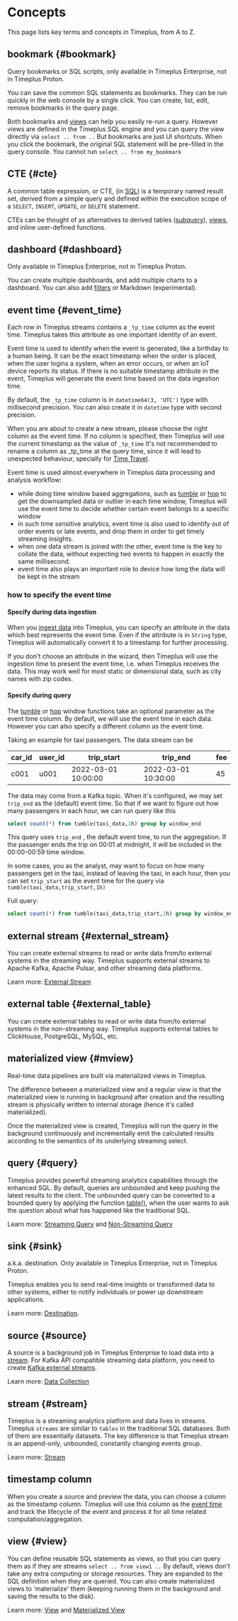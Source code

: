 # Concepts

This page lists key terms and concepts in Timeplus, from A to Z.

## bookmark {#bookmark}

Query bookmarks or SQL scripts, only available in Timeplus Enterprise, not in Timeplus Proton.

You can save the common SQL statements as bookmarks. They can be run quickly in the web console by a single click. You can create, list, edit, remove bookmarks in the query page.

Both bookmarks and [views](/glossary#view) can help you easily re-run a query. However views are defined in the Timeplus SQL engine and you can query the view directly via `select .. from ..` But bookmarks are just UI shortcuts. When you click the bookmark, the original SQL statement will be pre-filled in the query console. You cannot run `select .. from my_bookmark`



## CTE {#cte}

A common table expression, or CTE, (in [SQL](https://en.wikipedia.org/wiki/SQL)) is a temporary named result set, derived from a simple query and defined within the execution scope of a `SELECT`, `INSERT`, `UPDATE`, or `DELETE` statement.

CTEs can be thought of as alternatives to derived tables ([subquery](https://en.wikipedia.org/wiki/Subquery)), [views](https://en.wikipedia.org/wiki/View_(database)), and inline user-defined functions.

## dashboard {#dashboard}

Only available in Timeplus Enterprise, not in Timeplus Proton.

You can create multiple dashboards, and add multiple charts to a dashboard. You can also add [filters](/viz#filter) or Markdown (experimental).

## event time {#event_time}

Each row in Timeplus streams contains a `_tp_time` column as the event time. Timeplus takes this attribute as one important identity of an event.

Event time is used to identify when the event is generated, like a birthday to a human being. It can be the exact timestamp when the order is placed, when the user logins a system, when an error occurs, or when an IoT device reports its status. If there is no suitable timestamp attribute in the event, Timeplus will generate the event time based on the data ingestion time.

By default, the `_tp_time` column is in `datetime64(3, 'UTC')` type with millisecond precision. You can also create it in `datetime` type with second precision.

When you are about to create a new stream, please choose the right column as the event time. If no column is specified, then Timeplus will use the current timestamp as the value of `_tp_time` It's not recommended to rename a column as \_tp_time at the query time, since it will lead to unexpected behaviour, specially for [Time Travel](/usecases#s-time-travel).

Event time is used almost everywhere in Timeplus data processing and analysis workflow:

- while doing time window based aggregations, such as [tumble](/functions_for_streaming#tumble) or [hop](/functions_for_streaming#hop) to get the downsampled data or outlier in each time window, Timeplus will use the event time to decide whether certain event belongs to a specific window
- in such time sensitive analytics, event time is also used to identify out of order events or late events, and drop them in order to get timely streaming insights.
- when one data stream is joined with the other, event time is the key to collate the data, without expecting two events to happen in exactly the same millisecond.
- event time also plays an important role to device how long the data will be kept in the stream

### how to specify the event time

#### Specify during data ingestion

When you [ingest data](/ingestion) into Timeplus, you can specify an attribute in the data which best represents the event time. Even if the attribute is in `String` type, Timeplus will automatically convert it to a timestamp for further processing.

If you don't choose an attribute in the wizard, then Timeplus will use the ingestion time to present the event time, i.e. when Timeplus receives the data. This may work well for most static or dimensional data, such as city names with zip codes.

#### Specify during query

The [tumble](/functions_for_streaming#tumble) or [hop](/functions_for_streaming#hop) window functions take an optional parameter as the event time column. By default, we will use the event time in each data. However you can also specify a different column as the event time.

Taking an example for taxi passengers. The data stream can be

| car_id | user_id | trip_start          | trip_end            | fee |
| ------ | ------- | ------------------- | ------------------- | --- |
| c001   | u001    | 2022-03-01 10:00:00 | 2022-03-01 10:30:00 | 45  |

The data may come from a Kafka topic. When it's configured, we may set `trip_end` as the (default) event time. So that if we want to figure out how many passengers in each hour, we can run query like this

```sql
select count(*) from tumble(taxi_data,1h) group by window_end
```

This query uses `trip_end` , the default event time, to run the aggregation. If the passenger ends the trip on 00:01 at midnight, it will be included in the 00:00-00:59 time window.

In some cases, you as the analyst, may want to focus on how many passengers get in the taxi, instead of leaving the taxi, in each hour, then you can set `trip_start` as the event time for the query via `tumble(taxi_data,trip_start,1h)`

Full query:

```sql
select count(*) from tumble(taxi_data,trip_start,1h) group by window_end
```


## external stream {#external_stream}

You can create external streams to read or write data from/to external systems in the streaming way. Timeplus supports external streams to Apache Kafka, Apache Pulsar, and other streaming data platforms.

Learn more: [External Stream](/external-stream)

## external table {#external_table}
You can create external tables to read or write data from/to external systems in the non-streaming way. Timeplus supports external tables to ClickHouse, PostgreSQL, MySQL, etc.


## materialized view {#mview}

Real-time data pipelines are built via materialized views in Timeplus.

The difference between a materialized view and a regular view is that the materialized view is running in background after creation and the resulting stream is physically written to internal storage (hence it's called materialized).

Once the materialized view is created, Timeplus will run the query in the background continuously and incrementally emit the calculated results according to the semantics of its underlying streaming select.

## query {#query}

Timeplus provides powerful streaming analytics capabilities through the enhanced SQL. By default, queries are unbounded and keep pushing the latest results to the client. The unbounded query can be converted to a bounded query by applying the function [table()](/functions_for_streaming#table), when the user wants to ask the question about what has happened like the traditional SQL.

Learn more: [Streaming Query](/stream-query) and [Non-Streaming Query](/historical-query)

## sink {#sink}

a.k.a. destination. Only available in Timeplus Enterprise, not in Timeplus Proton.

Timeplus enables you to send real-time insights or transformed data to other systems, either to notify individuals or power up downstream applications.

Learn more: [Destination](/send-data-out).

## source {#source}

A source is a background job in Timeplus Enterprise to load data into a [stream](#stream). For Kafka API compatible streaming data platform, you need to create [Kafka external streams](/kafka-source).

Learn more: [Data Collection](/ingestion)

## stream {#stream}

Timeplus is a streaming analytics platform and data lives in streams. Timeplus `streams` are similar to `tables` in the traditional SQL databases. Both of them are essentially datasets. The key difference is that Timeplus stream is an append-only, unbounded, constantly changing events group.

Learn more: [Stream](/working-with-streams)

## timestamp column

When you create a source and preview the data, you can choose a column as the timestamp column. Timeplus will use this column as the [event time](/glossary#event_time) and track the lifecycle of the event and process it for all time related computation/aggregation.

## view {#view}

You can define reusable SQL statements as views, so that you can query them as if they are streams `select .. from view1 ..` By default, views don't take any extra computing or storage resources. They are expanded to the SQL definition when they are queried. You can also create materialized views to 'materialize' them (keeping running them in the background and saving the results to the disk).

Learn more: [View](/materialized-view) and [Materialized View](/materialized-view#m_view)
